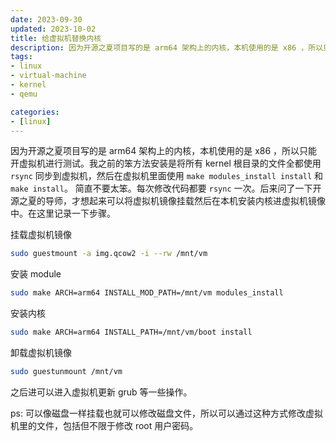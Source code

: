 ```yaml
---
date: 2023-09-30
updated: 2023-10-02
title: 给虚拟机替换内核
description: 因为开源之夏项目写的是 arm64 架构上的内核，本机使用的是 x86 ，所以只能开虚拟机进行测试。我之前的笨方法安装是将所有 kernel 根目录的文件全都使用 rsync 同步到虚拟机，然后在虚拟机里面使用 make modules_install install 和 make install。简直不要太笨。每次修改代码都要 rsync 一次。后来问了一下开源之夏的导师，才想起来可以将虚拟机镜像挂载然后在本机安装内核进虚拟机镜像中。在这里记录一下步骤。挂载虚拟机镜像安装 module安装内核
tags:
- linux
- virtual-machine
- kernel
- qemu

categories:
- [linux]
---
```


因为开源之夏项目写的是 arm64 架构上的内核，本机使用的是 x86 ，所以只能开虚拟机进行测试。我之前的笨方法安装是将所有 kernel 根目录的文件全都使用 `rsync` 同步到虚拟机，然后在虚拟机里面使用 `make modules_install install` 和 `make install`。
简直不要太笨。每次修改代码都要 `rsync` 一次。后来问了一下开源之夏的导师，才想起来可以将虚拟机镜像挂载然后在本机安装内核进虚拟机镜像中。在这里记录一下步骤。

挂载虚拟机镜像

```sh
sudo guestmount -a img.qcow2 -i --rw /mnt/vm
```

安装 module

```sh
sudo make ARCH=arm64 INSTALL_MOD_PATH=/mnt/vm modules_install
```

安装内核

```sh
sudo make ARCH=arm64 INSTALL_PATH=/mnt/vm/boot install
```

卸载虚拟机镜像

```sh
sudo guestunmount /mnt/vm
```

之后进可以进入虚拟机更新 grub 等一些操作。

ps: 可以像磁盘一样挂载也就可以修改磁盘文件，所以可以通过这种方式修改虚拟机里的文件，包括但不限于修改 root 用户密码。
